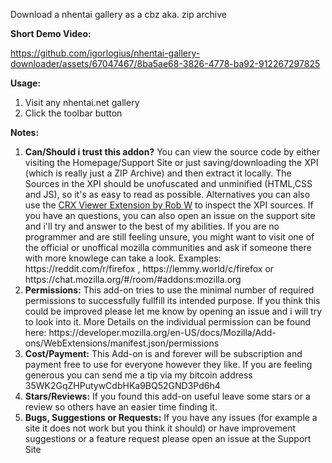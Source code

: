 Download a nhentai gallery as a cbz aka. zip archive

<b>Short Demo Video:</b>

https://github.com/igorlogius/nhentai-gallery-downloader/assets/67047467/8ba5ae68-3826-4778-ba92-912267297825

<b>Usage:</b>

<ol>
  <li>Visit any nhentai.net gallery</li>
  <li>Click the toolbar button</li>
</ol>

<b>Notes:</b>
<ol>
    <li><b>Can/Should  i trust this addon?</b>
        You can view the source code by either visiting the Homepage/Support Site or just saving/downloading the XPI (which is really just a ZIP Archive) and then extract it locally. The Sources in the XPI should be unofuscated and unminified (HTML,CSS and JS), so it's as easy to read as possible. Alternatives you can also use the <a href="https://addons.mozilla.org/en-US/firefox/addon/crxviewer/">CRX Viewer Extension by Rob W</a> to inspect the XPI sources. If you have an questions, you can also open an issue on the support site and i'll try and answer to the best of my abilities.
        If you are no programmer and are still feeling unsure, you might want to visit one of the official or unoffical mozilla communities and ask if someone there with more knowlege can take a look. Examples: https://reddit.com/r/firefox , https://lemmy.world/c/firefox or https://chat.mozilla.org/#/room/#addons:mozilla.org
    </li>
    <li><b>Permissions:</b>
        This add-on tries to use the minimal number of required permissions to successfully fullfill its intended purpose.
        If you think this could be improved please let me know by opening an issue and i will try to look into it.
        More Details on the individual permission can be found here: https://developer.mozilla.org/en-US/docs/Mozilla/Add-ons/WebExtensions/manifest.json/permissions
    </li>
    <li><b>Cost/Payment:</b>
        This Add-on is and forever will be subscription and payment free to use for everyone however they like.
        If you are feeling generous you can send me a tip via my bitcoin address 35WK2GqZHPutywCdbHKa9BQ52GND3Pd6h4
    </li>
    <li><b>Stars/Reviews:</b>
        If you found this add-on useful leave some stars or a review so others have an  easier time finding it.
    </li>
    <li><b>Bugs, Suggestions or Requests:</b>
        If you have any issues (for example a site it does not work but you think it should) or have improvement suggestions or a feature request please open an issue at the Support Site
    </li>
</ol>


